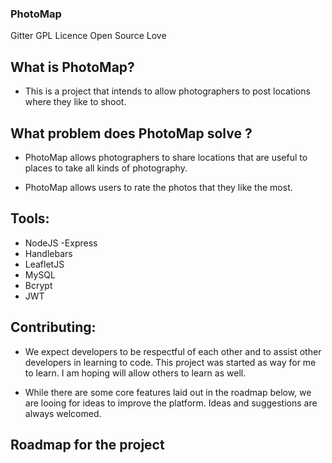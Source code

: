 ### PhotoMap
Gitter GPL Licence Open Source Love

## What is PhotoMap?
- This is a project that intends to allow photographers to post locations where they like to shoot. 

## What problem does PhotoMap solve ?

 - PhotoMap allows photographers to share locations that are useful to places to take all kinds of photography. 

 - PhotoMap allows users to rate the photos that they like the most.


## Tools:
- NodeJS
 -Express
- Handlebars
- LeafletJS
- MySQL
- Bcrypt
- JWT


## Contributing:
- We expect developers to be respectful of each other and to assist other developers in learning to code. This project was started as way for me to learn. I am hoping will allow others to learn as well. 

- While there are some core features laid out in the roadmap below, we are looing for ideas to improve the platform. Ideas and suggestions are always welcomed.

## Roadmap for the project


